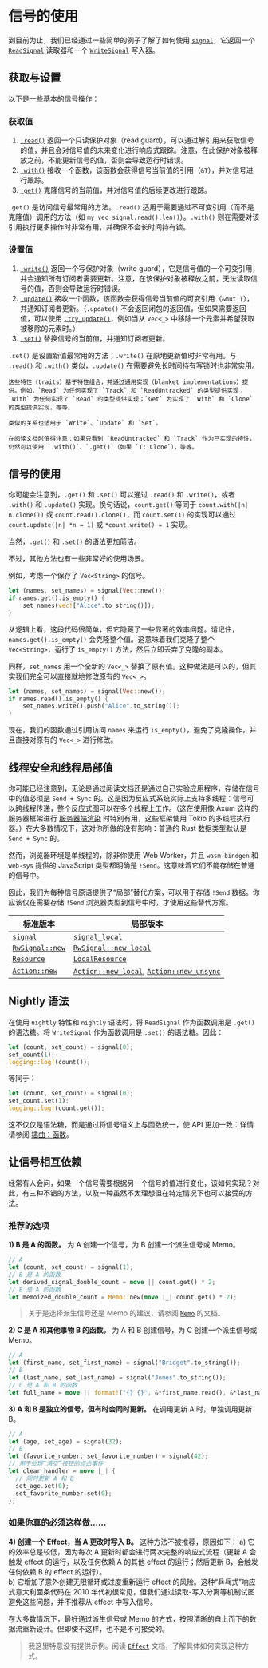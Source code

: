 # 信号的使用

到目前为止，我们已经通过一些简单的例子了解了如何使用 [`signal`](https://docs.rs/leptos/latest/leptos/reactive/signal/fn.signal.html)，它返回一个 [`ReadSignal`](https://docs.rs/leptos/latest/leptos/reactive/signal/struct.ReadSignal.html) 读取器和一个 [`WriteSignal`](https://docs.rs/leptos/latest/leptos/reactive/signal/struct.WriteSignal.html) 写入器。

## 获取与设置

以下是一些基本的信号操作：

### 获取值

1. [`.read()`](https://docs.rs/leptos/latest/leptos/reactive/signal/struct.ReadSignal.html#impl-Read-for-T) 返回一个只读保护对象（read guard），可以通过解引用来获取信号的值，并且会对信号值的未来变化进行响应式跟踪。注意，在此保护对象被释放之前，不能更新信号的值，否则会导致运行时错误。
2. [`.with()`](https://docs.rs/leptos/latest/leptos/reactive/signal/struct.ReadSignal.html#impl-With-for-T) 接收一个函数，该函数会获得信号当前值的引用（`&T`），并对信号进行跟踪。
3. [`.get()`](https://docs.rs/leptos/latest/leptos/reactive/signal/struct.ReadSignal.html#impl-Get-for-T) 克隆信号的当前值，并对信号值的后续更改进行跟踪。

`.get()` 是访问信号最常用的方法。`.read()` 适用于需要通过不可变引用（而不是克隆值）调用的方法（如 `my_vec_signal.read().len()`）。`.with()` 则在需要对该引用执行更多操作时非常有用，并确保不会长时间持有锁。

### 设置值

1. [`.write()`](https://docs.rs/leptos/latest/leptos/reactive/signal/struct.WriteSignal.html#impl-Write-for-WriteSignal%3CT,+S%3E) 返回一个写保护对象（write guard），它是信号值的一个可变引用，并会通知所有订阅者需要更新。注意，在该保护对象被释放之前，无法读取信号的值，否则会导致运行时错误。
2. [`.update()`](https://docs.rs/leptos/latest/leptos/reactive/signal/struct.WriteSignal.html#impl-Update-for-T) 接收一个函数，该函数会获得信号当前值的可变引用（`&mut T`），并通知订阅者更新。（`.update()` 不会返回闭包的返回值，但如果需要返回值，可以使用 [`.try_update()`](https://docs.rs/leptos/latest/leptos/trait.SignalUpdate.html#tymethod.try_update)，例如当从 `Vec<_>` 中移除一个元素并希望获取被移除的元素时。）
3. [`.set()`](https://docs.rs/leptos/latest/leptos/reactive/signal/struct.WriteSignal.html#impl-Set-for-T) 替换信号的当前值，并通知订阅者更新。

`.set()` 是设置新值最常用的方法；`.write()` 在原地更新值时非常有用。与 `.read()` 和 `.with()` 类似，`.update()` 在需要避免长时间持有写锁时也非常实用。

```admonish note
这些特性（traits）基于特性组合，并通过通用实现（blanket implementations）提供。例如，`Read` 为任何实现了 `Track` 和 `ReadUntracked` 的类型提供实现；`With` 为任何实现了 `Read` 的类型提供实现；`Get` 为实现了 `With` 和 `Clone` 的类型提供实现，等等。

类似的关系也适用于 `Write`、`Update` 和 `Set`。

在阅读文档时值得注意：如果只看到 `ReadUntracked` 和 `Track` 作为已实现的特性，仍然可以使用 `.with()`、`.get()`（如果 `T: Clone`），等等。
```

## 信号的使用

你可能会注意到，`.get()` 和 `.set()` 可以通过 `.read()` 和 `.write()`，或者 `.with()` 和 `.update()` 实现。换句话说，`count.get()` 等同于 `count.with(|n| n.clone())` 或 `count.read().clone()`，而 `count.set(1)` 的实现可以通过 `count.update(|n| *n = 1)` 或 `*count.write() = 1` 实现。

当然，`.get()` 和 `.set()` 的语法更加简洁。

不过，其他方法也有一些非常好的使用场景。

例如，考虑一个保存了 `Vec<String>` 的信号。

```rust
let (names, set_names) = signal(Vec::new());
if names.get().is_empty() {
	set_names(vec!["Alice".to_string()]);
}
```

从逻辑上看，这段代码很简单，但它隐藏了一些显著的效率问题。请记住，`names.get().is_empty()` 会克隆整个值。这意味着我们克隆了整个 `Vec<String>`，运行了 `is_empty()` 方法，然后立即丢弃了克隆的副本。

同样，`set_names` 用一个全新的 `Vec<_>` 替换了原有值。这种做法是可以的，但其实我们完全可以直接就地修改原有的 `Vec<_>`。

```rust
let (names, set_names) = signal(Vec::new());
if names.read().is_empty() {
	set_names.write().push("Alice".to_string());
}
```

现在，我们的函数通过引用访问 `names` 来运行 `is_empty()`，避免了克隆操作，并且直接对原有的 `Vec<_>` 进行修改。

## 线程安全和线程局部值

你可能已经注意到，无论是通过阅读文档还是通过自己实验应用程序，存储在信号中的值必须是 `Send + Sync` 的。这是因为反应式系统实际上支持多线程：信号可以跨线程传递，整个反应式图可以在多个线程上工作。（这在使用像 Axum 这样的服务器框架进行 [服务器端渲染](../ssr/README.md) 时特别有用，这些框架使用 Tokio 的多线程执行器。）在大多数情况下，这对你所做的没有影响：普通的 Rust 数据类型默认是 `Send + Sync` 的。

然而，浏览器环境是单线程的，除非你使用 Web Worker，并且 `wasm-bindgen` 和 `web-sys` 提供的 JavaScript 类型都明确是 `!Send`。这意味着它们不能存储在普通的信号中。

因此，我们为每种信号原语提供了“局部”替代方案，可以用于存储 `!Send` 数据。你应该仅在需要存储 `!Send` 浏览器类型到信号中时，才使用这些替代方案。

| 标准版本 | 局部版本 |
| -------- | -------- |
| [`signal`](https://docs.rs/leptos/latest/leptos/reactive/signal/fn.signal.html) | [`signal_local`](https://docs.rs/leptos/latest/leptos/prelude/fn.signal_local.html) |
| [`RwSignal::new`](https://docs.rs/leptos/latest/leptos/prelude/struct.RwSignal.html#method.new) | [`RwSignal::new_local`](https://docs.rs/leptos/latest/leptos/prelude/struct.RwSignal.html#method.new_local) |
| [`Resource`](https://docs.rs/leptos/latest/leptos/prelude/struct.Resource.html) | [`LocalResource`](https://docs.rs/leptos/latest/leptos/prelude/struct.LocalResource.html) |
| [`Action::new`](https://docs.rs/leptos/latest/leptos/prelude/struct.Action.html#method.new) | [`Action::new_local`](https://docs.rs/leptos/latest/leptos/prelude/struct.Action.html#method.new_local), [`Action::new_unsync`](https://docs.rs/leptos/latest/leptos/prelude/struct.Action.html#method.new_unsync) |

## Nightly 语法

在使用 `nightly` 特性和 `nightly` 语法时，将 `ReadSignal` 作为函数调用是 `.get()` 的语法糖。将 `WriteSignal` 作为函数调用是 `.set()` 的语法糖。因此：

```rust
let (count, set_count) = signal(0);
set_count(1);
logging::log!(count());
```

等同于：

```rust
let (count, set_count) = signal(0);
set_count.set(1);
logging::log!(count.get());
```

这不仅仅是语法糖，而是通过将信号语义上与函数统一，使 API 更加一致：详情请参阅 [插曲：函数](./interlude_functions.md)。

## 让信号相互依赖

经常有人会问，如果一个信号需要根据另一个信号的值进行变化，该如何实现？对此，有三种不错的方法，以及一种虽然不太理想但在特定情况下也可以接受的方法。

### 推荐的选项

**1) B 是 A 的函数。** 为 A 创建一个信号，为 B 创建一个派生信号或 Memo。

```rust
// A
let (count, set_count) = signal(1);
// B 是 A 的函数
let derived_signal_double_count = move || count.get() * 2;
// B 是 A 的函数
let memoized_double_count = Memo::new(move |_| count.get() * 2);
```

> 关于是选择派生信号还是 Memo 的建议，请参阅 [`Memo`](https://docs.rs/leptos/latest/leptos/reactive/computed/struct.Memo.html) 的文档。

**2) C 是 A 和其他事物 B 的函数。** 为 A 和 B 创建信号，为 C 创建一个派生信号或 Memo。

```rust
// A
let (first_name, set_first_name) = signal("Bridget".to_string());
// B
let (last_name, set_last_name) = signal("Jones".to_string());
// C 是 A 和 B 的函数
let full_name = move || format!("{} {}", &*first_name.read(), &*last_name.read());
```

**3) A 和 B 是独立的信号，但有时会同时更新。** 在调用更新 A 时，单独调用更新 B。

```rust
// A
let (age, set_age) = signal(32);
// B
let (favorite_number, set_favorite_number) = signal(42);
// 用于处理“清空”按钮的点击事件
let clear_handler = move |_| {
  // 同时更新 A 和 B
  set_age.set(0);
  set_favorite_number.set(0);
};
```

### 如果你真的必须这样做……

**4) 创建一个 Effect，当 A 更改时写入 B。** 这种方法不被推荐，原因如下：
a) 它的效率总是较低，因为每次 A 更新时都会进行两次完整的响应式流程（更新 A 会触发 effect 的运行，以及任何依赖 A 的其他 effect 的运行；然后更新 B，会触发任何依赖 B 的 effect 的运行）。  
b) 它增加了意外创建无限循环或过度重新运行 effect 的风险。这种“乒乓式”响应式意大利面条代码在 2010 年代初很常见，但我们通过读取-写入分离等机制试图避免这些问题，并不推荐从 effect 中写入信号。

在大多数情况下，最好通过派生信号或 Memo 的方式，按照清晰的自上而下的数据流重新设计。但即使不这样，也不是不可接受的。

> 我这里特意没有提供示例。阅读 [`Effect`](https://docs.rs/leptos/latest/leptos/reactive/effect/struct.Effect.html) 文档，了解具体如何实现这种方式。
